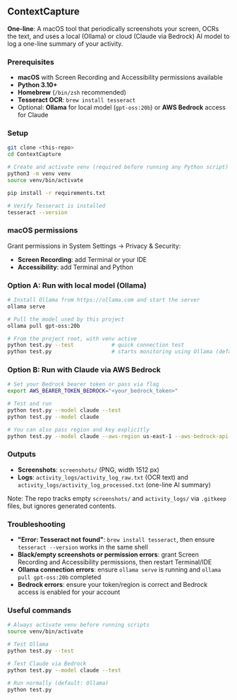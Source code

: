 ## ContextCapture

**One-line**: A macOS tool that periodically screenshots your screen, OCRs the text, and uses a local (Ollama) or cloud (Claude via Bedrock) AI model to log a one-line summary of your activity.

### Prerequisites
- **macOS** with Screen Recording and Accessibility permissions available
- **Python 3.10+**
- **Homebrew** (`/bin/zsh` recommended)
- **Tesseract OCR**: `brew install tesseract`
- Optional: **Ollama** for local model (`gpt-oss:20b`) or **AWS Bedrock** access for Claude

### Setup
```bash
git clone <this-repo>
cd ContextCapture

# Create and activate venv (required before running any Python script)
python3 -m venv venv
source venv/bin/activate

pip install -r requirements.txt

# Verify Tesseract is installed
tesseract --version
```

### macOS permissions
Grant permissions in System Settings → Privacy & Security:
- **Screen Recording**: add Terminal or your IDE
- **Accessibility**: add Terminal and Python

### Option A: Run with local model (Ollama)
```bash
# Install Ollama from https://ollama.com and start the server
ollama serve

# Pull the model used by this project
ollama pull gpt-oss:20b

# From the project root, with venv active
python test.py --test            # quick connection test
python test.py                   # starts monitoring using Ollama (default)
```

### Option B: Run with Claude via AWS Bedrock
```bash
# Set your Bedrock bearer token or pass via flag
export AWS_BEARER_TOKEN_BEDROCK="<your_bedrock_token>"

# Test and run
python test.py --model claude --test
python test.py --model claude

# You can also pass region and key explicitly
python test.py --model claude --aws-region us-east-1 --aws-bedrock-api-key <token>
```

### Outputs
- **Screenshots**: `screenshots/` (PNG, width 1512 px)
- **Logs**: `activity_logs/activity_log_raw.txt` (OCR text) and `activity_logs/activity_log_processed.txt` (one-line AI summary)

Note: The repo tracks empty `screenshots/` and `activity_logs/` via `.gitkeep` files, but ignores generated contents.

### Troubleshooting
- **"Error: Tesseract not found"**: `brew install tesseract`, then ensure `tesseract --version` works in the same shell
- **Black/empty screenshots or permission errors**: grant Screen Recording and Accessibility permissions, then restart Terminal/IDE
- **Ollama connection errors**: ensure `ollama serve` is running and `ollama pull gpt-oss:20b` completed
- **Bedrock errors**: ensure your token/region is correct and Bedrock access is enabled for your account

### Useful commands
```bash
# Always activate venv before running scripts
source venv/bin/activate

# Test Ollama
python test.py --test

# Test Claude via Bedrock
python test.py --model claude --test

# Run normally (default: Ollama)
python test.py
```

